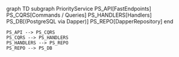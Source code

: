 graph TD
    subgraph PriorityService
        PS_API[FastEndpoints]
        PS_CQRS[Commands / Queries]
        PS_HANDLERS[Handlers]
        PS_DB[(PostgreSQL via Dapper)]
        PS_REPO[DapperRepository]
    end

    PS_API --> PS_CQRS
    PS_CQRS --> PS_HANDLERS
    PS_HANDLERS --> PS_REPO
    PS_REPO --> PS_DB
